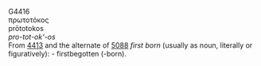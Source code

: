 <body>
  <p>G4416<br>  πρωτοτόκος  <br> prōtotokos  <br><i>pro-tot-ok‘-os </i><br>From <a href="g4413.htm">4413</a> and the alternate of <a href="g5088.htm">5088</a>  <i>first</i> <i>born</i> (usually as noun, literally or figuratively): - firstbegotten (-born).<br></p>
 </body>